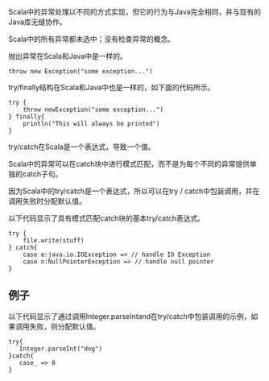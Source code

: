 Scala中的异常处理以不同的方式实现，但它的行为与Java完全相同，并与现有的Java库无缝协作。

Scala中的所有异常都未选中；没有检查异常的概念。

抛出异常在Scala和Java中是一样的。

```
throw new Exception("some exception...")

```

try/finally结构在Scala和Java中也是一样的，如下面的代码所示。

```
try {
    throw newException("some exception...")
} finally{
    println("This will always be printed")
}

```

try/catch在Scala是一个表达式，导致一个值。

Scala中的异常可以在catch块中进行模式匹配，而不是为每个不同的异常提供单独的catch子句。

因为Scala中的try/catch是一个表达式，所以可以在try / catch中包装调用，并在调用失败时分配默认值。

以下代码显示了具有模式匹配catch块的基本try/catch表达式。

```
try {
    file.write(stuff)
} catch{
    case e:java.io.IOException => // handle IO Exception
    case n:NullPointerException => // handle null pointer
}
```

## 例子

以下代码显示了通过调用Integer.parseIntand在try/catch中包装调用的示例，如果调用失败，则分配默认值。

```
try{
   Integer.parseInt("dog")
}catch{
   case_ => 0
}

```